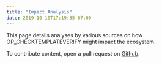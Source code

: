 ```yaml
---
title: "Impact Analysis"
date: 2019-10-10T17:19:35-07:00
---
```


This page details  analyses by various sources on how OP_CHECKTEMPLATEVERIFY might impact the ecosystem.


To contribute content, open a pull request on [Github](https://github.com/JeremyRubin/utxos.org).
